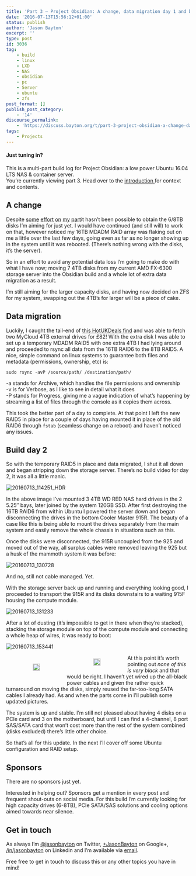 ```yaml
---
title: 'Part 3 – Project Obsidian: A change, data migration day 1 and build day 2'
date: '2016-07-13T15:56:12+01:00'
status: publish
author: 'Jason Bayton'
excerpt: ''
type: post
id: 3036
tag:
    - build
    - linux
    - LXD
    - NAS
    - obsidian
    - pc
    - Server
    - ubuntu
    - zfs
post_format: []
publish_post_category:
    - '14'
discourse_permalink:
    - 'https://discuss.bayton.org/t/part-3-project-obsidian-a-change-data-migration-day-1-and-build-day-2/105'
tags:
    - Projects
---
```

<div class="callout callout-default"> 

#### Just tuning in?

This is a multi-part build log for Project Obsidian: a low power Ubuntu 16.04 LTS NAS &amp; container server.  
You’re currently viewing part 3. Head over to the [introduction ](/2016/06/part-0-project-obsidian-nas-app-server-build/)for context and contents.

</div>

A change
--------

Despite [some](https://twitter.com/JasonBayton/status/751057827712630784) [effort](https://twitter.com/JasonBayton/status/747431921408344064) [on](https://twitter.com/JasonBayton/status/751763564407455744) [my](https://www.facebook.com/bayton.org/posts/1665228143800954) [part](https://twitter.com/JasonBayton/status/753227982152593410)it hasn’t been possible to obtain the 6/8TB disks I’m aiming for just yet. I would have continued (and still will) to work on that, however noticed my 16TB MDADM RAID array was flaking out on me a little over the last few days, going even as far as no longer showing up in the system until it was rebooted. (There’s nothing wrong with the disks, it’s the server).

So in an effort to avoid any potential data loss I’m going to make do with what I have now; moving 7 4TB disks from my current AMD FX-6300 storage server into the Obsidian build and a whole lot of extra data migration as a result.

I’m still aiming for the larger capacity disks, and having now decided on ZFS for my system, swapping out the 4TB’s for larger will be a piece of cake.

Data migration
--------------

Luckily, I caught the tail-end of [this HotUKDeals find](https://www.hotukdeals.com/deals/wd-cloud-4tb-nas-drive-instore-41-tesco-2472274) and was able to fetch two MyCloud 4TB external drives for £82! With the extra disk I was able to set up a temporary MDADM RAID5 with one extra 4TB I had lying around and proceeded to rsync all data from the 16TB RAID6 to the 8TB RAID5. A nice, simple command on linux systems to guarantee both files and metadata (permissions, ownership, etc) is:

`sudo rsync -avP /source/path/ /destination/path/`

-a stands for Archive, which handles the file permissions and ownership  
-v is for Verbose, as I like to see in detail what it does  
-P stands for Progress, giving me a vague indication of what’s happening by streaming a list of files through the console as it copies them across.

This took the better part of a day to complete. At that point I left the new RAID5 in place for a couple of days having mounted it in place of the old RAID6 through `fstab` (seamless change on a reboot) and haven’t noticed any issues.

Build day 2
-----------

So with the temporary RAID5 in place and data migrated, I shut it all down and began stripping down the storage server. There’s no build video for day 2, it was all a little manic.

![20160713_114251_HDR](https://cdn.bayton.org/uploads/2016/07/20160713_114251_HDR-e1468419744237.jpg)

In the above image I’ve mounted 3 4TB WD RED NAS hard drives in the 2 5.25″ bays, later joined by the system 120GB SSD. After first destroying the 16TB RAID6 from within Ubuntu I powered the server down and began disconnecting the drives in the bottom Cooler Master 915R. The beauty of a case like this is being able to mount the drives separately from the main system and easily remove the whole chassis in situations such as this.

Once the disks were disconnected, the 915R uncoupled from the 925 and moved out of the way, all surplus cables were removed leaving the 925 but a husk of the mammoth system it was before:

![20160713_130728](https://cdn.bayton.org/uploads/2016/07/20160713_130728-e1468420061922.jpg)

And no, still not cable managed. Yet.

With the storage server back up and running and everything looking good, I proceeded to transport the 915R and its disks downstairs to a waiting 915F housing the compute module.

![20160713_131233](https://cdn.bayton.org/uploads/2016/07/20160713_131233.jpg)

After a lot of dusting (it’s impossible to get in there when they’re stacked), stacking the storage module on top of the compute module and connecting a whole heap of wires, it was ready to boot:

![20160713_153441](https://cdn.bayton.org/uploads/2016/07/20160713_153441.jpg)

 <style type="text/css">
			#gallery-12 {
				margin: auto;
			}
			#gallery-12 .gallery-item {
				float: left;
				margin-top: 10px;
				text-align: center;
				width: 33%;
			}
			#gallery-12 img {
				border: 2px solid #cfcfcf;
			}
			#gallery-12 .gallery-caption {
				margin-left: 0;
			}
			/* see gallery_shortcode() in wp-includes/media.php */
		</style>

<div class="gallery galleryid-0 gallery-columns-3 gallery-size-full" id="gallery-12"><dl class="gallery-item"> <dt class="gallery-icon landscape"> 

[![](https://cdn.bayton.org/uploads/2016/07/20160713_153448.jpg)](https://cdn.bayton.org/uploads/2016/07/20160713_153448.jpg) </dt></dl><dl class="gallery-item"> <dt class="gallery-icon landscape"> [![](https://cdn.bayton.org/uploads/2016/07/20160713_153453-e1485293565424.jpg)](https://cdn.bayton.org/uploads/2016/07/20160713_153453-e1485293565424.jpg) </dt></dl>   
 </div>
 
 At this point it’s worth pointing out *none of this is very black* and that would be right. I haven’t yet wired up the all-black power cables and given the rather quick turnaround on moving the disks, simply reused the far-too-long SATA cables I already had. As and when the parts come in I’ll publish some updated pictures.

The system is up and stable. I’m still not pleased about having 4 disks on a PCIe card and 3 on the motherboard, but until I can find a 4-channel, 8 port SAS/SATA card that won’t cost more than the rest of the system combined (disks excluded) there’s little other choice.

So that’s all for this update. In the next I’ll cover off some Ubuntu configuration and RAID setup.

Sponsors
--------

There are no sponsors just yet.

Interested in helping out? Sponsors get a mention in every post and frequent shout-outs on social media. For this build I’m currently looking for high capacity drives (6-8TB), PCIe SATA/SAS solutions and cooling options aimed towards near silence.

Get in touch
------------

As always I’m [@jasonbayton](https://twitter.com/jasonbayton) on Twitter, [+JasonBayton](https://twitter.com/jasonbayton) on Google+, [/in/jasonbayton](https://linkedin.com/in/jasonbayton) on Linkedin and I’m available via [email](mailto:jason@bayton.org).

Free free to get in touch to discuss this or any other topics you have in mind!